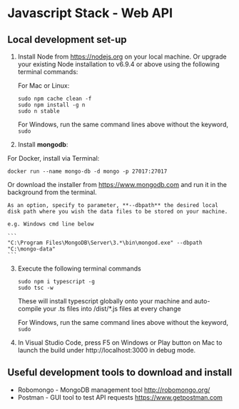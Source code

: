 # Javascript Stack - Web API

## Local development set-up

1.  Install Node from https://nodejs.org on your local machine.
    Or upgrade your existing Node installation to v6.9.4 or above using the following terminal commands:
    
    For Mac or Linux:
    ```
    sudo npm cache clean -f
    sudo npm install -g n
    sudo n stable
    ```
    
    For Windows, run the same command lines above without the keyword, `sudo`
    
2.  Install **mongodb**:

For Docker, install via Terminal:

```
docker run --name mongo-db -d mongo -p 27017:27017
```

Or download the installer from https://www.mongodb.com and run it in the background from the terminal.
    
    As an option, specify to parameter, **--dbpath** the desired local disk path where you wish the data files to be stored on your machine.

    e.g. Windows cmd line below

    ```
    "C:\Program Files\MongoDB\Server\3.*\bin\mongod.exe" --dbpath "C:\mongo-data"
    ```

3. Execute the following terminal commands

    ```
    sudo npm i typescript -g
    sudo tsc -w
    ```

    These will install typescript globally onto your machine and auto-compile your .ts files into /dist/*.js files at every change
    
    For Windows, run the same command lines above without the keyword, `sudo`

4. In Visual Studio Code, press F5 on Windows or Play button on Mac to launch the build under http://localhost:3000 in debug mode.

## Useful development tools to download and install

- Robomongo - MongoDB management tool http://robomongo.org/
- Postman - GUI tool to test API requests https://www.getpostman.com


